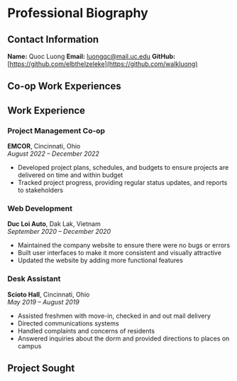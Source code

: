 # Professional Biography

## Contact Information
**Name:** Quoc Luong
**Email:** luongqc@mail.uc.edu
**GitHub:** [https://github.com/elbthelzeleke](https://github.com/walkluong)

## Co-op Work Experiences

## Work Experience

### Project Management Co-op  
**EMCOR**, Cincinnati, Ohio  
_August 2022 – December 2022_  
- Developed project plans, schedules, and budgets to ensure projects are delivered on time and within budget  
- Tracked project progress, providing regular status updates, and reports to stakeholders  

### Web Development  
**Duc Loi Auto**, Dak Lak, Vietnam  
_September 2020 – December 2020_  
- Maintained the company website to ensure there were no bugs or errors  
- Built user interfaces to make it more consistent and visually attractive  
- Updated the website by adding more functional features  

### Desk Assistant  
**Scioto Hall**, Cincinnati, Ohio  
_May 2019 – August 2019_  
- Assisted freshmen with move-in, checked in and out mail delivery  
- Directed communications systems  
- Handled complaints and concerns of residents  
- Answered inquiries about the dorm and provided directions to places on campus


## Project Sought
